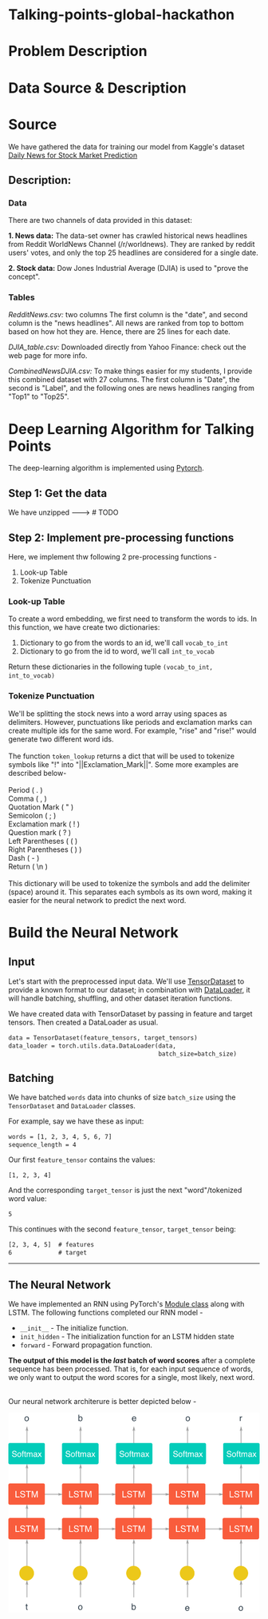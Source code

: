 # Talking-points-global-hackathon

# Problem Description

# Data Source & Description

# Source

We have gathered the data for training our model from Kaggle's dataset [Daily News for Stock Market Prediction](https://www.kaggle.com/aaron7sun/stocknews)

## Description:

### Data
There are two channels of data provided in this dataset:

**1. News data:** The data-set owner has crawled historical news headlines from Reddit WorldNews Channel (/r/worldnews). They are ranked by reddit users' votes, and only the top 25 headlines are considered for a single date.

**2. Stock data:** Dow Jones Industrial Average (DJIA) is used to "prove the concept".

### Tables 

*RedditNews.csv:* two columns
The first column is the "date", and second column is the "news headlines".
All news are ranked from top to bottom based on how hot they are.
Hence, there are 25 lines for each date.

*DJIA_table.csv:* 
Downloaded directly from Yahoo Finance: check out the web page for more info.

*CombinedNewsDJIA.csv:*
To make things easier for my students, I provide this combined dataset with 27 columns.
The first column is "Date", the second is "Label", and the following ones are news headlines ranging from "Top1" to "Top25".

# Deep Learning Algorithm for Talking Points

The deep-learning algorithm is implemented using [Pytorch](https://pytorch.org).

## Step 1: Get the data

We have unzipped ---> # TODO

## Step 2: Implement pre-processing functions

Here, we implement thw following 2 pre-processing functions - 

1. Look-up Table
2. Tokenize Punctuation

### Look-up Table
To create a word embedding, we first need to transform the words to ids. In this function, we have create two dictionaries:<br>

1. Dictionary to go from the words to an id, we'll call `vocab_to_int`
2. Dictionary to go from the id to word, we'll call `int_to_vocab`

Return these dictionaries in the following tuple `(vocab_to_int, int_to_vocab)`


### Tokenize Punctuation

We'll be splitting the stock news into a word array using spaces as delimiters. However, punctuations like periods and exclamation marks can create multiple ids for the same word. For example, "rise" and "rise!" would generate two different word ids.<br><br>
The function `token_lookup` returns a dict that will be used to tokenize symbols like "!" into "||Exclamation_Mark||". Some more examples are described below-<br><br>
Period ( . )<br>
Comma ( , )<br>
Quotation Mark ( " )<br>
Semicolon ( ; )<br>
Exclamation mark ( ! )<br>
Question mark ( ? )<br>
Left Parentheses ( ( )<br>
Right Parentheses ( ) )<br>
Dash ( - )<br>
Return ( \n )<br><br>
This dictionary will be used to tokenize the symbols and add the delimiter (space) around it. This separates each symbols as its own word, making it easier for the neural network to predict the next word. 

# Build the Neural Network

## Input
Let's start with the preprocessed input data. We'll use [TensorDataset](http://pytorch.org/docs/master/data.html#torch.utils.data.TensorDataset) to provide a known format to our dataset; in combination with [DataLoader](http://pytorch.org/docs/master/data.html#torch.utils.data.DataLoader), it will handle batching, shuffling, and other dataset iteration functions.

We have created data with TensorDataset by passing in feature and target tensors. Then created a DataLoader as usual.
```
data = TensorDataset(feature_tensors, target_tensors)
data_loader = torch.utils.data.DataLoader(data, 
                                          batch_size=batch_size)
```

## Batching
We have batched `words` data into chunks of size `batch_size` using the `TensorDataset` and `DataLoader` classes.<br>

For example, say we have these as input:<br>
```
words = [1, 2, 3, 4, 5, 6, 7]
sequence_length = 4
```

Our first `feature_tensor` contains the values:<br>
```
[1, 2, 3, 4]
```
And the corresponding `target_tensor` is just the next "word"/tokenized word value:<br>
```
5
```
This continues with the second `feature_tensor`, `target_tensor` being:<br>
```
[2, 3, 4, 5]  # features
6             # target
```
---
## The Neural Network
We have implemented an RNN using PyTorch's [Module class](http://pytorch.org/docs/master/nn.html#torch.nn.Module) along with LSTM. The following functions completed our RNN model -<br>
 - `__init__` - The initialize function. 
 - `init_hidden` - The initialization function for an LSTM hidden state
 - `forward` - Forward propagation function.
 

**The output of this model is the *last* batch of word scores** after a complete sequence has been processed. That is, for each input sequence of words, we only want to output the word scores for a single, most likely, next word.<br><br>

Our neural network architerure is better depicted below - <br>

<img src="./assets/charRNN.png"></img>
<br>
















